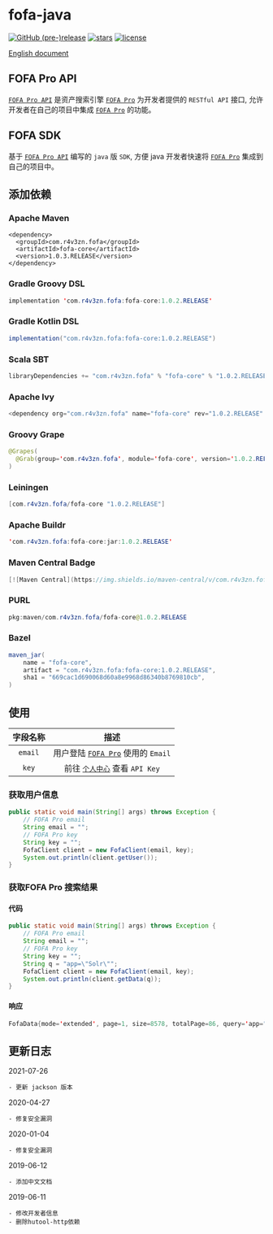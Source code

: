 # fofa-java

[![GitHub (pre-)release](https://img.shields.io/github/release/fofapro/fofa-java/all.svg)](https://github.com/0nise/fofa-java/releases)
[![stars](https://img.shields.io/github/stars/fofapro/fofa-java.svg)](https://github.com/0nise/fofa-java/stargazers)
[![license](https://img.shields.io/github/license/fofapro/fofa-java.svg)](https://github.com/0nise/fofa-java/blob/master/LICENSE)

[English document](https://github.com/0nise/fofa-java/blob/master/README.md)

## FOFA Pro API

[`FOFA Pro API`](https://fofa.so/api) 是资产搜索引擎 [`FOFA Pro`](https://fofa.so) 为开发者提供的 `RESTful API` 接口, 允许开发者在自己的项目中集成 [`FOFA Pro`](https://fofa.so) 的功能。

## FOFA SDK

基于 [`FOFA Pro API`](https://fofa.so/api) 编写的 `java` 版 `SDK`, 方便 java 开发者快速将 [`FOFA Pro`](https://fofa.so) 集成到自己的项目中。

## 添加依赖

### Apache Maven

```
<dependency>
  <groupId>com.r4v3zn.fofa</groupId>
  <artifactId>fofa-core</artifactId>
  <version>1.0.3.RELEASE</version>
</dependency>
```

### Gradle Groovy DSL

```java
implementation 'com.r4v3zn.fofa:fofa-core:1.0.2.RELEASE'
```

### Gradle Kotlin DSL

```java
implementation("com.r4v3zn.fofa:fofa-core:1.0.2.RELEASE")
```

### Scala SBT

```java
libraryDependencies += "com.r4v3zn.fofa" % "fofa-core" % "1.0.2.RELEASE"
```

### Apache Ivy

```java
<dependency org="com.r4v3zn.fofa" name="fofa-core" rev="1.0.2.RELEASE" />
```

### Groovy Grape

```java
@Grapes(
  @Grab(group='com.r4v3zn.fofa', module='fofa-core', version='1.0.2.RELEASE')
)
```

### Leiningen

```java
[com.r4v3zn.fofa/fofa-core "1.0.2.RELEASE"]
```

### Apache Buildr

```java
'com.r4v3zn.fofa:fofa-core:jar:1.0.2.RELEASE'
```

### Maven Central Badge

```java
[![Maven Central](https://img.shields.io/maven-central/v/com.r4v3zn.fofa/fofa-core.svg?label=Maven%20Central)](https://search.maven.org/search?q=g:%22com.r4v3zn.fofa%22%20AND%20a:%22fofa-core%22)
```

### PURL

```java
pkg:maven/com.r4v3zn.fofa/fofa-core@1.0.2.RELEASE
```

### Bazel

```java
maven_jar(
    name = "fofa-core",
    artifact = "com.r4v3zn.fofa:fofa-core:1.0.2.RELEASE",
    sha1 = "669cac1d690068d60a8e9968d86340b8769810cb",
)
```


## 使用

|字段名称|描述|
|:---------:|:-----------------:|
| `email` |用户登陆 [`FOFA Pro`](https://fofa.so) 使用的 `Email`|
|`key`| 前往 [`个人中心`](https://fofa.so/user/users/info) 查看 `API Key`|

### 获取用户信息

```java
public static void main(String[] args) throws Exception {
    // FOFA Pro email
    String email = "";
    // FOFA Pro key
    String key = "";
    FofaClient client = new FofaClient(email, key);
    System.out.println(client.getUser());
}
```

### 获取FOFA Pro 搜索结果

#### 代码

```java
public static void main(String[] args) throws Exception {
    // FOFA Pro email
    String email = "";
    // FOFA Pro key
    String key = "";
    String q = "app=\"Solr\"";
    FofaClient client = new FofaClient(email, key);
    System.out.println(client.getData(q));
}
```

#### 响应

```java
FofaData{mode='extended', page=1, size=8578, totalPage=86, query='app="Solr"', results=[52.204.201.10:8080, 39.106.133.253:8081, 168.61.45.247:3000, 185.145.32.101:9090, 47.92.153.193:8083, https://54.177.198.16:9443, https://46.137.115.176, 109.202.145.150:9090, 18.229.36.175, https://52.65.18.222, 94.103.24.81, 128.119.168.198:8080, 45.56.107.121:8090, 159.65.33.96:8080, 165.28.246.132, 34.205.15.100:8080, 3.89.155.86, 101.200.142.15:8099, 45.56.91.166:8090, 107.21.102.229, 89.28.161.145:8083, 35.165.137.220, 162.243.2.73:32768, 3.82.255.95:8080, 52.22.6.26, 96.126.97.74:8090, https://solr.swoonery.com, 63.34.225.181:8083, 18.223.238.90:7777, 167.99.252.65:8081, 18.232.114.197, 96.126.104.116:8090, 52.17.255.254, 101.201.145.141:8888, 13.228.98.189, 52.66.197.212:8081, 34.226.45.218:9443, 36.111.196.193:8082, 52.80.87.182, 97.107.133.44:8090, 173.255.217.135:8080, 34.199.97.120:8081, 52.17.131.156, https://13.55.200.182:443, 23.23.104.210, 54.68.95.160, https://54.77.13.29:8082, 66.175.209.109:8090, 52.200.107.211:8080, 104.130.124.46:7777, 192.231.177.172:8090, 54.221.155.2, 203.135.191.199:8080, 218.93.127.8:9080, 101.251.241.194:8081, 115.79.204.120:8888, 39.106.23.13:8180, https://52.16.231.131:8080, 52.5.53.165:8080, 39.106.180.220:8180, 52.67.86.138, https://52.26.130.143, 52.37.105.68, 23.239.19.16:8090, 52.58.193.2, 168.218.15.134, 52.44.108.125:9443, 76.210.250.82:32768, 52.71.163.53, 92.243.20.10:8080, 157.249.39.129, www.marineparts.us:8983, 185.135.12.139:8080, 123.207.239.114:8082, 66.175.209.253:8090, 66.175.209.38:8090, 173.255.223.210:8090, 14.29.118.239:20000, 70.142.24.61:8080, 3.87.173.6:8001, 47.107.106.243:20000, 101.201.117.191, 118.190.215.162, 116.203.141.150:8080, 58.250.149.11:8085, 3.88.123.255, 173.255.216.58:8090, 14.139.13.78:8080, 54.149.94.198, 142.93.183.248:8082, 216.47.157.209:8090, 202.202.240.113:7777, 198.101.238.25:8080, 52.66.72.8:8888, 92.243.20.10:8081, 23.239.23.20:8090, 39.107.94.23:8888, 79.137.82.228:8083, 120.55.191.189:8010, 52.21.16.23:8080]}
```

## 更新日志

2021-07-26

    - 更新 jackson 版本

2020-04-27

    - 修复安全漏洞

2020-01-04

    - 修复安全漏洞

2019-06-12

    - 添加中文文档

2019-06-11

    - 修改开发者信息
    - 删除hutool-http依赖
